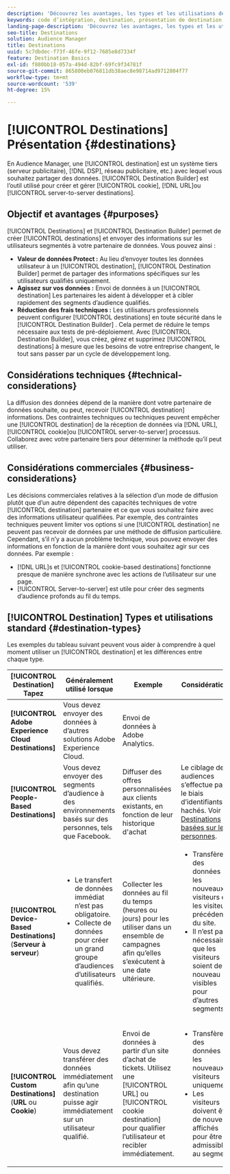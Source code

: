 ```yaml
---
description: 'Découvrez les avantages, les types et les utilisations des destinations : tout système tiers, tel qu’un serveur de publicités ou un DSP, où vous partagez des données. Utilisez Destination Builder pour créer et gérer des destinations de cookie, d’URL ou de serveur à serveur.'
keywords: code d’intégration, destination, présentation de destination, destination, destination, destination, destination, destination, destination, destination, destination, destination, destination, destination, destination
landing-page-description: 'Découvrez les avantages, les types et les utilisations des destinations : tout système tiers, tel qu’un serveur de publicités ou un DSP, où vous partagez des données. Utilisez Destination Builder pour créer et gérer des destinations de cookie, d’URL ou de serveur à serveur.'
seo-title: Destinations
solution: Audience Manager
title: Destinations
uuid: 5c7dbdec-f73f-46fe-9f12-7685e8d7334f
feature: Destination Basics
exl-id: f880bb18-057a-494d-82bf-69fc9f34781f
source-git-commit: 865800eb076811db38aec8e98714ad9712804f77
workflow-type: tm+mt
source-wordcount: '539'
ht-degree: 15%

---
```


# [!UICONTROL Destinations] Présentation {#destinations}

En Audience Manager, une [!UICONTROL destination] est un système tiers (serveur publicitaire), [!DNL DSP], réseau publicitaire, etc.) avec lequel vous souhaitez partager des données. [!UICONTROL Destination Builder] est l’outil utilisé pour créer et gérer [!UICONTROL cookie], [!DNL URL]ou [!UICONTROL server-to-server destinations].

## Objectif et avantages {#purposes}

<!-- c_destinations.xml -->

[!UICONTROL Destinations] et [!UICONTROL Destination Builder] permet de créer [!UICONTROL destinations] et envoyer des informations sur les utilisateurs segmentés à votre partenaire de données. Vous pouvez ainsi :

* **Valeur de données Protect :** Au lieu d’envoyer toutes les données utilisateur à un [!UICONTROL destination], [!UICONTROL Destination Builder] permet de partager des informations spécifiques sur les utilisateurs qualifiés uniquement.
* **Agissez sur vos données :** Envoi de données à un [!UICONTROL destination] Les partenaires les aident à développer et à cibler rapidement des segments d’audience qualifiés.
* **Réduction des frais techniques :** Les utilisateurs professionnels peuvent configurer [!UICONTROL destinations] en toute sécurité dans le [!UICONTROL Destination Builder] . Cela permet de réduire le temps nécessaire aux tests de pré-déploiement. Avec [!UICONTROL Destination Builder], vous créez, gérez et supprimez [!UICONTROL destinations] à mesure que les besoins de votre entreprise changent, le tout sans passer par un cycle de développement long.

## Considérations techniques {#technical-considerations}

<!-- destination-delivery-methods.xml -->

La diffusion des données dépend de la manière dont votre partenaire de données souhaite, ou peut, recevoir [!UICONTROL destination] informations. Des contraintes techniques ou techniques peuvent empêcher une [!UICONTROL destination] de la réception de données via [!DNL URL], [!UICONTROL cookie]ou [!UICONTROL server-to-server] processus. Collaborez avec votre partenaire tiers pour déterminer la méthode qu’il peut utiliser.

## Considérations commerciales {#business-considerations}

Les décisions commerciales relatives à la sélection d’un mode de diffusion plutôt que d’un autre dépendent des capacités techniques de votre [!UICONTROL destination] partenaire et ce que vous souhaitez faire avec des informations utilisateur qualifiées. Par exemple, des contraintes techniques peuvent limiter vos options si une [!UICONTROL destination] ne peuvent pas recevoir de données par une méthode de diffusion particulière. Cependant, s’il n’y a aucun problème technique, vous pouvez envoyer des informations en fonction de la manière dont vous souhaitez agir sur ces données. Par exemple :

* [!DNL URL]s et [!UICONTROL cookie-based destinations] fonctionne presque de manière synchrone avec les actions de l’utilisateur sur une page.
* [!UICONTROL Server-to-server] est utile pour créer des segments d’audience profonds au fil du temps.

## [!UICONTROL Destination] Types et utilisations standard {#destination-types}

Les exemples du tableau suivant peuvent vous aider à comprendre à quel moment utiliser un [!UICONTROL destination] et les différences entre chaque type.

| [!UICONTROL Destination] Tapez | Généralement utilisé lorsque | Exemple | Considérations |
|--- |--- |--- |--- |
| **[!UICONTROL Adobe Experience Cloud Destinations]** | Vous devez envoyer des données à d’autres solutions Adobe Experience Cloud. | Envoi de données à Adobe Analytics. |  |
| **[!UICONTROL People-Based Destinations]** | Vous devez envoyer des segments d’audience à des environnements basés sur des personnes, tels que Facebook. | Diffuser des offres personnalisées aux clients existants, en fonction de leur historique d&#39;achat | Le ciblage des audiences s’effectue par le biais d’identifiants hachés. Voir [Destinations basées sur les personnes](people-based-destinations-overview.md). |
| **[!UICONTROL Device-Based Destinations]** (**Serveur à serveur**) | <ul><li>Le transfert de données immédiat n’est pas obligatoire.</li><li>Collecte de données pour créer un grand groupe d’audiences d’utilisateurs qualifiés.</li></ul> | Collecter les données au fil du temps (heures ou jours) pour les utiliser dans un ensemble de campagnes afin qu’elles s’exécutent à une date ultérieure. | <ul><li>Transfère des données sur les nouveaux visiteurs et les visiteurs précédents du site. </li><li>Il n’est pas nécessaire que les visiteurs soient de nouveau visibles pour d’autres segments.</li></ul> |
| **[!UICONTROL Custom Destinations]** (**URL** ou **Cookie**) | Vous devez transférer des données immédiatement afin qu’une destination puisse agir immédiatement sur un utilisateur qualifié. | Envoi de données à partir d’un site d’achat de tickets. Utilisez une [!UICONTROL URL] ou [!UICONTROL cookie destination] pour qualifier l’utilisateur et recibler immédiatement. | <ul><li>Transfère des données sur les nouveaux visiteurs uniquement. </li><li>Les visiteurs doivent être de nouveau affichés pour être admissibles au segment.</li></ul> |
